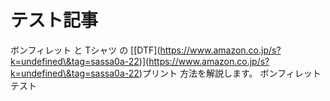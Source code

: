 # テスト記事

ボンフィレット と Tシャツ の \[\[DTF]\(https://www.amazon.co.jp/s?k=undefined\&tag=sassa0a-22)]\(https://www.amazon.co.jp/s?k=undefined\&tag=sassa0a-22)プリント 方法を解説します。
ボンフィレット テスト
